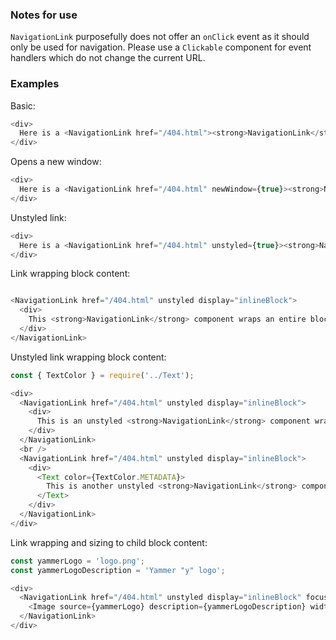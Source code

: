 ### Notes for use

`NavigationLink` purposefully does not offer an `onClick` event as it should only be used for navigation. Please use a `Clickable` component for event handlers which do not change the current URL.

### Examples

Basic:

```js { "props": { "data-description": "basic" } }
<div>
  Here is a <NavigationLink href="/404.html"><strong>NavigationLink</strong> component</NavigationLink> with just an <strong>href</strong>, its only required property.
</div>
```

Opens a new window:

```js { "props": { "data-description": "new window" } }
<div>
  Here is a <NavigationLink href="/404.html" newWindow={true}><strong>NavigationLink</strong> component</NavigationLink> which opens its link securely in a new window.
</div>
```

Unstyled link:

```js { "props": { "data-description": "unstyled" } }
<div>
  Here is a <NavigationLink href="/404.html" unstyled={true}><strong>NavigationLink</strong> component</NavigationLink> which removes the link styling and inherits its parent's color.
</div>
```

Link wrapping block content:

```js { "props": { "data-description": "wrapping" } }

<NavigationLink href="/404.html" unstyled display="inlineBlock">
  <div>
    This <strong>NavigationLink</strong> component wraps an entire block of text. By default all text content within a <strong>NavigationLink</strong> tag will be styled like a link.
  </div>
</NavigationLink>
```

Unstyled link wrapping block content:

```js { "props": { "data-description": "unstyled wrapping" } }
const { TextColor } = require('../Text');

<div>
  <NavigationLink href="/404.html" unstyled display="inlineBlock">
    <div>
      This is an unstyled <strong>NavigationLink</strong> component wrapping an entire block of text.
    </div>
  </NavigationLink>
  <br />
  <NavigationLink href="/404.html" unstyled display="inlineBlock">
    <div>
      <Text color={TextColor.METADATA}>
        This is another unstyled <strong>NavigationLink</strong> component wrapping a block of text with a different color.
      </Text>
    </div>
  </NavigationLink>
</div>
```

Link wrapping and sizing to child block content:

```js { "props": { "data-description": "wrapping" } }
const yammerLogo = 'logo.png';
const yammerLogoDescription = 'Yammer "y" logo';

<div>
  <NavigationLink href="/404.html" unstyled display="inlineBlock" focus="overlay">
    <Image source={yammerLogo} description={yammerLogoDescription} width={320} height={240} />
  </NavigationLink>
</div>
```